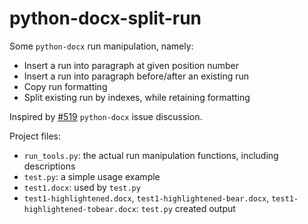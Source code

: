 # python-docx-split-run

Some `python-docx` run manipulation, namely:
* Insert a run into paragraph at given position number
* Insert a run into paragraph before/after an existing run
* Copy run formatting
* Split existing run by indexes, while retaining formatting

Inspired by [#519](https://github.com/python-openxml/python-docx/issues/519) `python-docx` issue discussion.

Project files:
* `run_tools.py`: the actual run manipulation functions, including descriptions
* `test.py`: a simple usage example
* `test1.docx`: used by `test.py`
* `test1-highlightened.docx`, `test1-highlightened-bear.docx`, `test1-highlightened-tobear.docx`: `test.py` created output

